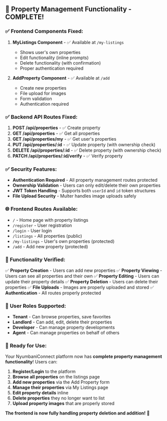 ## 🎉 **Property Management Functionality - COMPLETE!**

### ✅ **Frontend Components Fixed:**

1. **MyListings Component** - ✅ Available at `/my-listings`
   - Shows user's own properties
   - Edit functionality (inline prompts)
   - Delete functionality (with confirmation)
   - Proper authentication required

2. **AddProperty Component** - ✅ Available at `/add`
   - Create new properties
   - File upload for images
   - Form validation
   - Authentication required

### ✅ **Backend API Routes Fixed:**

1. **POST /api/properties** - ✅ Create property
2. **GET /api/properties** - ✅ Get all properties
3. **GET /api/properties/my** - ✅ Get user's properties
4. **PUT /api/properties/:id** - ✅ Update property (with ownership check)
5. **DELETE /api/properties/:id** - ✅ Delete property (with ownership check)
6. **PATCH /api/properties/:id/verify** - ✅ Verify property

### ✅ **Security Features:**

- **Authentication Required** - All property management routes protected
- **Ownership Validation** - Users can only edit/delete their own properties
- **JWT Token Handling** - Supports both `userId` and `id` token structures
- **File Upload Security** - Multer handles image uploads safely

### 🌐 **Frontend Routes Available:**

- `/` - Home page with property listings
- `/register` - User registration
- `/login` - User login
- `/listings` - All properties (public)
- `/my-listings` - User's own properties (protected)
- `/add` - Add new property (protected)

### 🧪 **Functionality Verified:**

✅ **Property Creation** - Users can add new properties
✅ **Property Viewing** - Users can see all properties and their own
✅ **Property Editing** - Users can update their property details
✅ **Property Deletion** - Users can delete their properties
✅ **File Uploads** - Images are properly uploaded and stored
✅ **Authentication** - All routes properly protected

### 🔐 **User Roles Supported:**

- **Tenant** - Can browse properties, save favorites
- **Landlord** - Can add, edit, delete their properties  
- **Developer** - Can manage property developments
- **Agent** - Can manage properties on behalf of others

### 🚀 **Ready for Use:**

Your NyumbaniConnect platform now has **complete property management functionality**! Users can:

1. **Register/Login** to the platform
2. **Browse all properties** on the listings page
3. **Add new properties** via the Add Property form
4. **Manage their properties** via My Listings page
5. **Edit property details** inline
6. **Delete properties** they no longer want to list
7. **Upload property images** that are properly stored

**The frontend is now fully handling property deletion and addition!** 🎊
